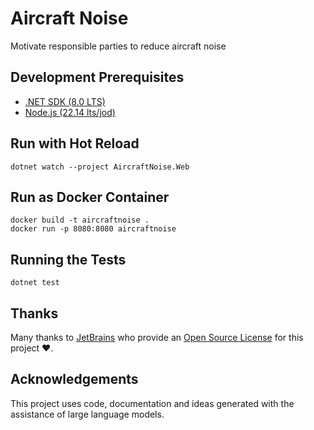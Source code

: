 # Aircraft Noise

Motivate responsible parties to reduce aircraft noise

## Development Prerequisites

- [.NET SDK (8.0 LTS)](http://get.dot.net/)
- [Node.js (22.14 lts/jod)](https://nodejs.org/)

## Run with Hot Reload

```shell
dotnet watch --project AircraftNoise.Web
```

## Run as Docker Container

```shell
docker build -t aircraftnoise .
docker run -p 8080:8080 aircraftnoise
```

## Running the Tests

```shell
dotnet test
```

## Thanks

Many thanks to [JetBrains](https://www.jetbrains.com/?from=aircraftnoise) who provide an [Open Source License](https://www.jetbrains.com/community/opensource/) for this project ❤️.

## Acknowledgements

This project uses code, documentation and ideas generated with the assistance of large language models.
